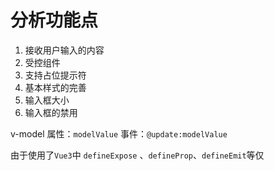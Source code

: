 # 分析功能点

1. 接收用户输入的内容
2. 受控组件
3. 支持占位提示符
4. 基本样式的完善
5. 输入框大小
6. 输入框的禁用

v-model
属性：`modelValue`
事件：`@update:modelValue`



由于使用了`Vue3`中 `defineExpose` 、`defineProp`、`defineEmit`等仅<script setup>中可用的编译宏命令，故`Vue`版本应该不低于3.3



1.`defineProps`： 定义了组件的属性，这些属性在Interface文件中进行了定义，

2.`defineEmits`:	定义了一个事件`update:modelValue`的事件，来更新输入的值

3.`defineSlot`：	定义了名为`prefix`和`suffix`的插槽，用于渲染输入框前缀和后缀的内容



#### `defineExpose`

简述：子传父，显式指定组件中要暴露出去的属性

`defineExpose`定义：用于组件通信中父级组件调用操作子组建方法和响应式属性参数能力，即子组件将值和方法传给父组件。